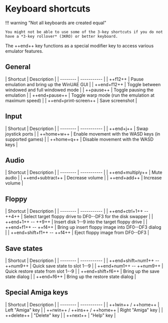 # Keyboard shortcuts

!!! warning "Not all keyboards are created equal"

    You might not be able to use some of the 3-key shortcuts if you do not
    have a *3-key rollover* (3KRO) or better keyboard.


The ++end++ key functions as a special modifier key to access various emulator
features.


## General

<div class="compact" markdown>
| Shortcut             | Description                                           |
| --------             | -----------                                           |
| ++f12++              | Pause emulation and bring up the WinUAE GUI           |
| ++end+f12++          | Toggle between windowed and full windowed mode        |
| ++pause++            | Toggle pausing the emulation                          |
| ++end+pause++        | Toggle warp mode (run the emulation at maximum speed) |
| ++end+print-screen++ | Save screenshot                                       |
</div>


## Input

<div class="compact" markdown>
| Shortcut   | Description                                             |
| --------   | -----------                                             |
| ++end+j++  | Swap joystick ports                                     |
| ++home+w++ | Enable movement with the WASD keys (in supported games) |
| ++home+q++ | Disable movement with the WASD keys                     |
</div>


## Audio

<div class="compact" markdown>
| Shortcut         | Description     |
| --------         | -----------     |
| ++end+multiply++ | Mute audio      |
| ++end+subtract++ | Decrease volume |
| ++end+add++      | Increase volume |
</div>


## Floppy

<div class="compact" markdown>
| Shortcut                   | Description                                                 |
| --------                   | -----------                                                 |
| ++end+ctrl+1++ -- ++4++    | Select target floppy drive to DF0--DF3 for the disk swapper |
| ++end+1++ -- ++9++         | Insert disk 1--9 into the target floppy drive               |
| ++end+f1++ -- ++f4++       | Bring up insert floppy image into DF0--DF3 dialog           |
| ++end+shift+f1++ -- ++f4++ | Eject floppy image from DF0--DF3                            |
</div>


## Save states

<div class="compact" markdown>
| Shortcut                       | Description                        |
| --------                       | -----------                        |
| ++end+shift+num1++ -- ++num9++ | Quick save state to slot 1--9      |
| ++end+num1++ -- ++num9++       | Quick restore state from slot 1--9 |
| ++end+shift+f6++               | Bring up the save state dialog     |
| ++end+f6++                     | Bring up the restore state dialog  |
</div>


## Special Amiga keys

<div class="compact" markdown>
| Shortcut                      | Description       |
| --------                      | -----------       |
| ++lwin++ / ++home++           | Left "Amiga" key  |
| ++rwin++ / ++ins++ / ++home++ | Right "Amiga" key |
| ++delete++                    | "Delete" key      |
| ++next++                      | "Help" key        |
</div>

